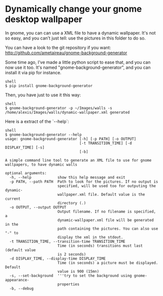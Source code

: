# Dynamically change your gnome desktop wallpaper


In gnome, you can can use a XML file to have a dynamic wallpaper. It's
not so easy, and you can't just tell: use the pictures in this folder to
do so.

You can have a look to the git repository if you want:
<http://github.com/ametaireau/gnome-background-generator>

Some time ago, I've made a little python script to ease that, and you
can now use it too. It's named "gnome-background-generator", and you can
install it via pip for instance.

``` 
shell
$ pip install gnome-background-generator
```

Then, you have just to use it this way:

``` 
shell
$ gnome-background-generator -p ~/Images/walls -s
/home/alexis/Images/walls/dynamic-wallpaper.xml generated
```

Here is a extract of the \`--help\`:

``` 
shell
$ gnome-background-generator --help
usage: gnome-background-generator [-h] [-p PATH] [-o OUTPUT]
                                  [-t TRANSITION_TIME] [-d DISPLAY_TIME] [-s]
                                  [-b]

A simple command line tool to generate an XML file to use for gnome
wallpapers, to have dynamic walls

optional arguments:
  -h, --help            show this help message and exit
  -p PATH, --path PATH  Path to look for the pictures. If no output is
                        specified, will be used too for outputing the dynamic-
                        wallpaper.xml file. Default value is the current
                        directory (.)
  -o OUTPUT, --output OUTPUT
                        Output filename. If no filename is specified, a
                        dynamic-wallpaper.xml file will be generated in the
                        path containing the pictures. You can also use "-" to
                        display the xml in the stdout.
  -t TRANSITION_TIME, --transition-time TRANSITION_TIME
                        Time (in seconds) transitions must last (default value
                        is 2 seconds)
  -d DISPLAY_TIME, --display-time DISPLAY_TIME
                        Time (in seconds) a picture must be displayed. Default
                        value is 900 (15mn)
  -s, --set-background  '''try to set the background using gnome-appearance-
                        properties
  -b, --debug
```
